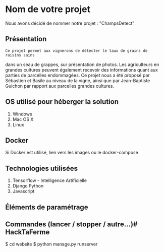 # Nom de votre projet
  Nous avons décidé de nommer notre projet :
    "ChampsDetect"

## Présentation
    Ce projet permet aux vignerons de détecter le taux de grains de raisins sains
  dans un seau de grappes, sur présentation de photos.
    Les agriculteurs en grandes cultures peuvent également recevoir des
  informations quant aux parties de parcelles endommagées.
    Ce projet nous a été proposé par Sébastien et Basile au niveau de la vigne,
  ainsi que par Jean-Baptiste Guichon par rapport aux parcelles grandes cultures.

## OS utilisé pour héberger la solution
1.  Windows
2.  Mac OS X
3.  Linux

## Docker
Si Docker est utilisé, lien vers les images ou le docker-compose

## Technologies utilisées
1.  Tensorflow - Intelligence Artificielle
2.  Django Python
3.  Javascript

## Éléments de paramétrage

## Commandes (lancer / stopper / autre...)# HackTaFerme
  $ cd website
  $ python manage.py runserver
